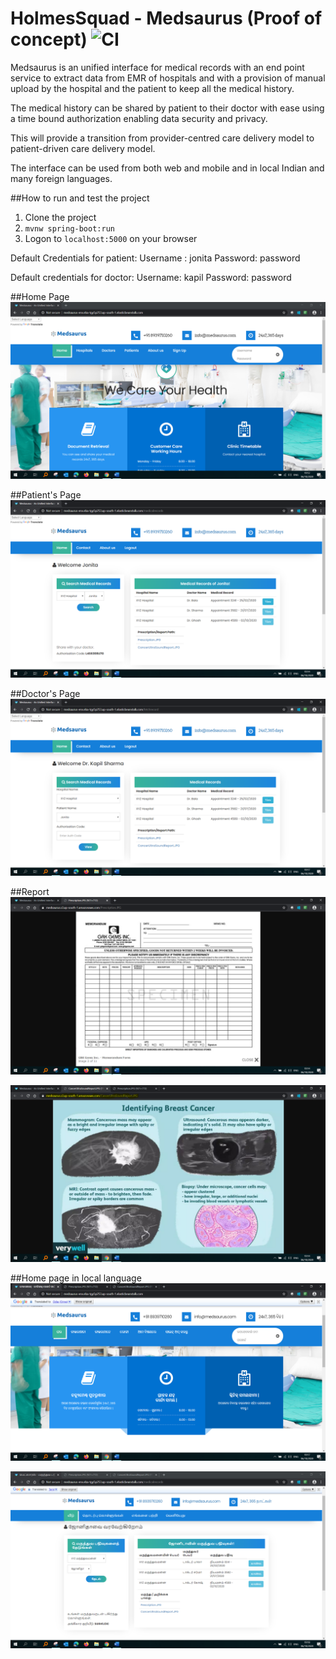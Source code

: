 # HolmesSquad - Medsaurus (Proof of concept) ![CI](https://github.com/kinkuraj/HolmesSquad/workflows/CI/badge.svg)
Medsaurus is an unified interface for medical records with an end point service to extract data from EMR of hospitals and with a provision of manual upload by the hospital and the patient to keep all the medical history.

The medical history can be shared by patient to their doctor with ease using a time bound authorization enabling data security and privacy.

This will provide a transition from provider-centred care delivery model to patient-driven care delivery model.

The interface can be used from both web and mobile and in local Indian and many foreign languages.

##How to run and test the project
1. Clone the project
2. ```mvnw spring-boot:run```
3. Logon to ```localhost:5000``` on your browser

Default Credentials for patient: 
Username : jonita
Password: password

Default credentials for doctor:
Username: kapil
Password: password

##Home Page
![alt Home Page](docs/homepage.png)

##Patient's Page
![alt Patient's Page](docs/patientpage.png)

##Doctor's Page
![alt Doctor's Page](docs/doctorpage.png)

##Report
![alt Report](docs/report1.png)

![alt Report](docs/report2.png)

##Home page in local language
![alt Report](docs/locallghmpage.png)

![alt Report](docs/locallghmpage2.png)
